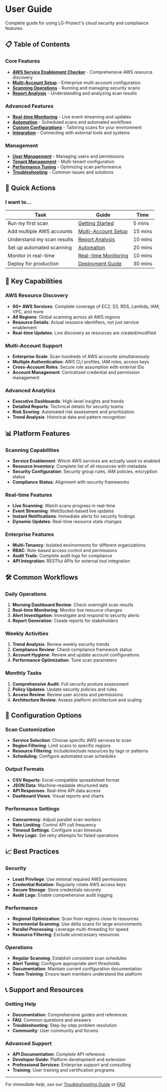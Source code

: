 # User Guide

Complete guide for using LG-Protect's cloud security and compliance features.

## 📋 Table of Contents

### Core Features
- [**AWS Service Enablement Checker**](aws-service-checker.md) - Comprehensive AWS resource discovery
- [**Multi-Account Setup**](multi-account-setup.md) - Enterprise multi-account configuration
- [**Scanning Operations**](scanning.md) - Running and managing security scans
- [**Report Analysis**](report-analysis.md) - Understanding and analyzing scan results

### Advanced Features  
- [**Real-time Monitoring**](real-time-monitoring.md) - Live event streaming and updates
- [**Automation**](automation.md) - Scheduled scans and automated workflows
- [**Custom Configurations**](custom-configurations.md) - Tailoring scans for your environment
- [**Integration**](integration.md) - Connecting with external tools and systems

### Management
- [**User Management**](user-management.md) - Managing users and permissions
- [**Tenant Management**](tenant-management.md) - Multi-tenant configuration
- [**Performance Tuning**](performance-tuning.md) - Optimizing scan performance
- [**Troubleshooting**](troubleshooting.md) - Common issues and solutions

## 🚀 Quick Actions

### I want to...

| **Task** | **Guide** | **Time** |
|----------|-----------|----------|
| Run my first scan | [Getting Started](../getting-started/README.md) | 5 mins |
| Add multiple AWS accounts | [Multi-Account Setup](multi-account-setup.md) | 15 mins |
| Understand my scan results | [Report Analysis](report-analysis.md) | 10 mins |
| Set up automated scanning | [Automation](automation.md) | 20 mins |
| Monitor in real-time | [Real-time Monitoring](real-time-monitoring.md) | 10 mins |
| Deploy for production | [Deployment Guide](../deployment/README.md) | 30 mins |

## 🎯 Key Capabilities

### AWS Resource Discovery
- **60+ AWS Services**: Complete coverage of EC2, S3, RDS, Lambda, IAM, VPC, and more
- **All Regions**: Global scanning across all AWS regions
- **Resource Details**: Actual resource identifiers, not just service enablement
- **Real-time Updates**: Live discovery as resources are created/modified

### Multi-Account Support
- **Enterprise Scale**: Scan hundreds of AWS accounts simultaneously
- **Multiple Authentication**: AWS CLI profiles, IAM roles, access keys
- **Cross-Account Roles**: Secure role assumption with external IDs
- **Account Management**: Centralized credential and permission management

### Advanced Analytics
- **Executive Dashboards**: High-level insights and trends
- **Detailed Reports**: Technical details for security teams
- **Risk Scoring**: Automated risk assessment and prioritization
- **Trend Analysis**: Historical data and pattern recognition

## 📊 Platform Features

### Scanning Capabilities
- **Service Enablement**: Which AWS services are actually used vs enabled
- **Resource Inventory**: Complete list of all resources with metadata
- **Security Configuration**: Security group rules, IAM policies, encryption status
- **Compliance Status**: Alignment with security frameworks

### Real-time Features
- **Live Scanning**: Watch scans progress in real-time
- **Event Streaming**: WebSocket-based live updates
- **Instant Notifications**: Immediate alerts for security findings
- **Dynamic Updates**: Real-time resource state changes

### Enterprise Features
- **Multi-Tenancy**: Isolated environments for different organizations
- **RBAC**: Role-based access control and permissions
- **Audit Trails**: Complete audit logs for compliance
- **API Integration**: RESTful APIs for external tool integration

## 🛠️ Common Workflows

### Daily Operations
1. **Morning Dashboard Review**: Check overnight scan results
2. **Real-time Monitoring**: Monitor live resource changes
3. **Alert Investigation**: Investigate and respond to security alerts
4. **Report Generation**: Create reports for stakeholders

### Weekly Activities
1. **Trend Analysis**: Review weekly security trends
2. **Compliance Review**: Check compliance framework status
3. **Account Hygiene**: Review and update account configurations
4. **Performance Optimization**: Tune scan parameters

### Monthly Tasks
1. **Comprehensive Audit**: Full security posture assessment
2. **Policy Updates**: Update security policies and rules
3. **Access Review**: Review user access and permissions
4. **Architecture Review**: Assess platform architecture and scaling

## 🔧 Configuration Options

### Scan Customization
- **Service Selection**: Choose specific AWS services to scan
- **Region Filtering**: Limit scans to specific regions
- **Resource Filtering**: Include/exclude resources by tags or patterns
- **Scheduling**: Configure automated scan schedules

### Output Formats
- **CSV Reports**: Excel-compatible spreadsheet format
- **JSON Data**: Machine-readable structured data
- **API Responses**: Real-time API data access
- **Dashboard Views**: Visual reports and charts

### Performance Settings
- **Concurrency**: Adjust parallel scan workers
- **Rate Limiting**: Control API call frequency
- **Timeout Settings**: Configure scan timeouts
- **Retry Logic**: Set retry attempts for failed operations

## 📈 Best Practices

### Security
- **Least Privilege**: Use minimal required AWS permissions
- **Credential Rotation**: Regularly rotate AWS access keys
- **Secure Storage**: Store credentials securely
- **Audit Logs**: Enable comprehensive audit logging

### Performance
- **Regional Optimization**: Scan from regions close to resources
- **Incremental Scanning**: Use delta scans for large environments
- **Parallel Processing**: Leverage multi-threading for speed
- **Resource Filtering**: Exclude unnecessary resources

### Operations
- **Regular Scanning**: Establish consistent scan schedules
- **Alert Tuning**: Configure appropriate alert thresholds
- **Documentation**: Maintain current configuration documentation
- **Team Training**: Ensure team members understand the platform

## 📞 Support and Resources

### Getting Help
- **Documentation**: Comprehensive guides and references
- **FAQ**: Common questions and answers
- **Troubleshooting**: Step-by-step problem resolution
- **Community**: User community and forums

### Advanced Support
- **API Documentation**: Complete API reference
- **Developer Guide**: Platform development and extension
- **Professional Services**: Enterprise support and consulting
- **Training**: User training and certification programs

---

*For immediate help, see our [Troubleshooting Guide](troubleshooting.md) or [FAQ](../faq/README.md)*